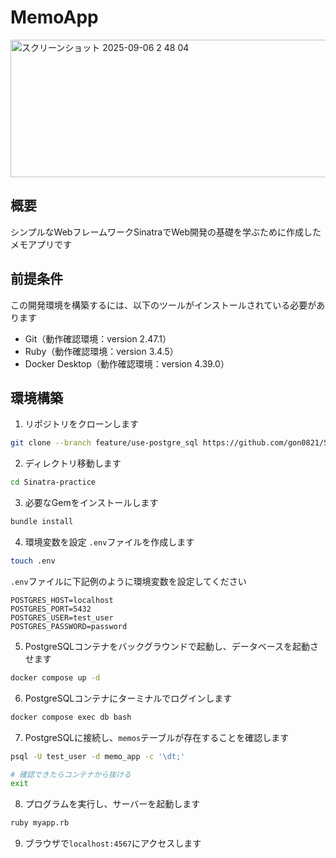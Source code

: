 # MemoApp

<img width="581" height="220" alt="スクリーンショット 2025-09-06 2 48 04" src="https://github.com/user-attachments/assets/b7a548f3-1707-463d-83a7-0174579f4ec1" />

## 概要
シンプルなWebフレームワークSinatraでWeb開発の基礎を学ぶために作成したメモアプリです

## 前提条件
この開発環境を構築するには、以下のツールがインストールされている必要があります
- Git（動作確認環境：version 2.47.1）
- Ruby（動作確認環境：version 3.4.5）
- Docker Desktop（動作確認環境：version 4.39.0）

## 環境構築
1. リポジトリをクローンします
```bash
git clone --branch feature/use-postgre_sql https://github.com/gon0821/Sinatra-practice.git
```

2. ディレクトリ移動します
```bash
cd Sinatra-practice
```

3. 必要なGemをインストールします
```bash
bundle install
```

4. 環境変数を設定
`.env`ファイルを作成します
```bash
touch .env
```

`.env`ファイルに下記例のように環境変数を設定してください
```text
POSTGRES_HOST=localhost
POSTGRES_PORT=5432
POSTGRES_USER=test_user
POSTGRES_PASSWORD=password
```

5. PostgreSQLコンテナをバックグラウンドで起動し、データベースを起動させます
```bash
docker compose up -d
```

6. PostgreSQLコンテナにターミナルでログインします
```bash
docker compose exec db bash
```

7. PostgreSQLに接続し、`memos`テーブルが存在することを確認します
```bash
psql -U test_user -d memo_app -c '\dt;'

# 確認できたらコンテナから抜ける
exit 
```

8. プログラムを実行し、サーバーを起動します
```bash
ruby myapp.rb
```

9. ブラウザで`localhost:4567`にアクセスします
